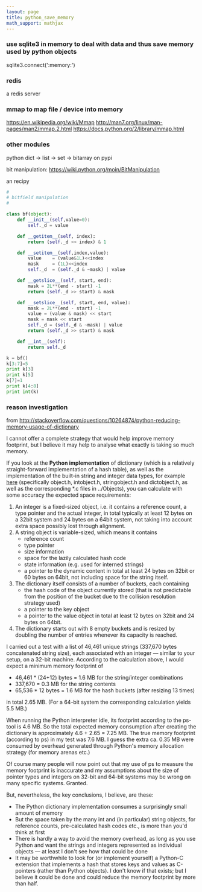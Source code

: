```yaml
---
layout: page
title: python_save_memory
math_support: mathjax
---
```



### use sqlite3 in memory to deal with data and thus save memory used by python objects

sqlite3.connect(':memory:')

### redis

a redis server

### mmap to map file / device into memory

https://en.wikipedia.org/wiki/Mmap
http://man7.org/linux/man-pages/man2/mmap.2.html
https://docs.python.org/2/library/mmap.html

### other modules

python dict -> list -> set -> bitarray on pypi

bit manipulation:
https://wiki.python.org/moin/BitManipulation

an recipy 
~~~ python
#
# bitfield manipulation
#

class bf(object):
    def __init__(self,value=0):
        self._d = value

    def __getitem__(self, index):
        return (self._d >> index) & 1 

    def __setitem__(self,index,value):
        value    = (value&1L)<<index
        mask     = (1L)<<index
        self._d  = (self._d & ~mask) | value

    def __getslice__(self, start, end):
        mask = 2L**(end - start) -1
        return (self._d >> start) & mask

    def __setslice__(self, start, end, value):
        mask = 2L**(end - start) -1
        value = (value & mask) << start
        mask = mask << start
        self._d = (self._d & ~mask) | value
        return (self._d >> start) & mask

    def __int__(self):
        return self._d

k = bf()
k[3:7]=5
print k[3]
print k[5]
k[7]=1
print k[4:8]
print int(k)

~~~

### reason investigation

from http://stackoverflow.com/questions/10264874/python-reducing-memory-usage-of-dictionary

I cannot offer a complete strategy that would help improve memory footprint, but I believe it may help to analyse what exactly is taking so much memory.

If you look at the **Python implementation** of dictionary (which is a relatively straight-forward implementation of a hash table), as well as the implementation of the built-in string and integer data types, for example [here](http://svn.python.org/view/python/trunk/Include/) (specifically object.h, intobject.h, stringobject.h and dictobject.h, as well as the corresponding *.c files in ../Objects), you can calculate with some accuracy the expected space requirements:

1. An integer is a fixed-sized object, i.e. it contains a reference count, a type pointer and the actual integer, in total typically at least 12 bytes on a 32bit system and 24 bytes on a 64bit system, not taking into account extra space possibly lost through alignment.
2. A string object is variable-sized, which means it contains
   - reference count
   - type pointer
   - size information
   - space for the lazily calculated hash code
   - state information (e.g. used for interned strings)
   - a pointer to the dynamic content
   in total at least 24 bytes on 32bit or 60 bytes on 64bit, not including space for the string itself.
3. The dictionary itself consists of a number of buckets, each containing
   - the hash code of the object currently stored (that is not predictable from the position of the bucket due to the collision resolution strategy used)
   - a pointer to the key object
   - a pointer to the value object
   in total at least 12 bytes on 32bit and 24 bytes on 64bit.
4. The dictionary starts out with 8 empty buckets and is resized by doubling the number of entries whenever its capacity is reached.

I carried out a test with a list of 46,461 unique strings (337,670 bytes concatenated string size), each associated with an integer — similar to your setup, on a 32-bit machine. According to the calculation above, I would expect a minimum memory footprint of

- 46,461 * (24+12) bytes = 1.6 MB for the string/integer combinations
- 337,670 = 0.3 MB for the string contents
- 65,536 * 12 bytes = 1.6 MB for the hash buckets (after resizing 13 times)

in total 2.65 MB. (For a 64-bit system the corresponding calculation yields 5.5 MB.)

When running the Python interpreter idle, its footprint according to the ps-tool is 4.6 MB. So the total expected memory consumption after creating the dictionary is approximately 4.6 + 2.65 = 7.25 MB. The true memory footprint (according to ps) in my test was 7.6 MB. I guess the extra ca. 0.35 MB were consumed by overhead generated through Python's memory allocation strategy (for memory arenas etc.)

Of course many people will now point out that my use of ps to measure the memory footprint is inaccurate and my assumptions about the size of pointer types and integers on 32-bit and 64-bit systems may be wrong on many specific systems. Granted.

But, nevertheless, the key conclusions, I believe, are these:

- The Python dictionary implementation consumes a surprisingly small amount of memory
- But the space taken by the many int and (in particular) string objects, for reference counts, pre-calculated hash codes etc., is more than you'd think at first
- There is hardly a way to avoid the memory overhead, as long as you use Python and want the strings and integers represented as individual objects — at least I don't see how that could be done
- It may be worthwhile to look for (or implement yourself) a Python-C extension that implements a hash that stores keys and values as C-pointers (rather than Python objects). I don't know if that exists; but I believe it could be done and could reduce the memory footprint by more than half.





